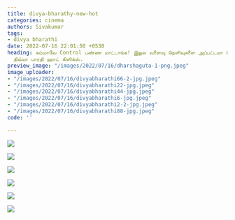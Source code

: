 ```yaml
---
title: divya-bharathy-new-hot
categories: cinema
authors: Sivakumar
tags:
- divya bharathi
date: 2022-07-16 22:01:50 +0530
heading: சும்மாவே Control பண்ண மாட்டாங்க! இதுல வளைவு நெளிவுகளை அப்பட்டமா தெரியுது!
  திவ்யா பாரதி ஹாட் கிளிக்ஸ்.
preview_image: "/images/2022/07/16/dharshaguta-1-png.jpeg"
image_uploader:
- "/images/2022/07/16/divyabharathi66-2-jpg.jpeg"
- "/images/2022/07/16/divyabharathi22-jpg.jpeg"
- "/images/2022/07/16/divyabharathi44-jpg.jpeg"
- "/images/2022/07/16/divyabharathi6-jpg.jpeg"
- "/images/2022/07/16/divyabharathi2-2-jpg.jpeg"
- "/images/2022/07/16/divyabharathi88-jpg.jpeg"
code: ''

---
```

![](/images/2022/07/16/divyabharathi22-jpg.jpeg)

![](/images/2022/07/16/divyabharathi44-jpg.jpeg)

![](/images/2022/07/16/divyabharathi66-2-jpg.jpeg)

![](/images/2022/07/16/divyabharathi88-jpg.jpeg)

![](/images/2022/07/16/divyabharathi2-2-jpg.jpeg)

![](/images/2022/07/16/divyabharathi6-jpg.jpeg)
